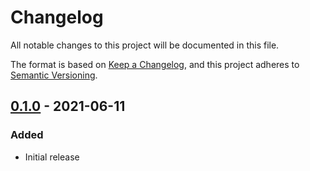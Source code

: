 # Changelog
All notable changes to this project will be documented in this file.

The format is based on [Keep a Changelog](https://keepachangelog.com/en/1.0.0/),
and this project adheres to [Semantic Versioning](https://semver.org/spec/v2.0.0.html).

## [0.1.0] - 2021-06-11
### Added
- Initial release

[0.1.0]: https://github.com/CirrusNeptune/libftd2xx-cc1101-nexus/releases/tag/0.1.0
